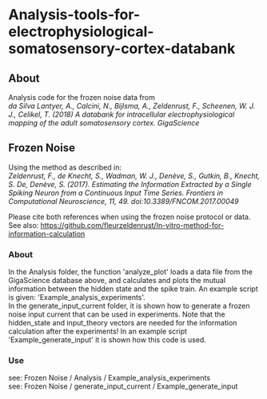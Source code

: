 # Analysis-tools-for-electrophysiological-somatosensory-cortex-databank

## About
Analysis code for the frozen noise data from <br />
*da Silva Lantyer, A., Calcini, N., Bijlsma, A., Zeldenrust, F., Scheenen, W. J. J., Celikel, T. (2018) A databank for intracellular electrophysiological mapping of the adult somatosensory cortex. GigaScience* <br />

## Frozen Noise
Using the method as described in: <br />
*Zeldenrust, F., de Knecht, S., Wadman, W. J., Denève, S., Gutkin, B., Knecht, S. De, Denève, S. (2017).  Estimating the Information Extracted by a Single Spiking Neuron from a Continuous Input Time Series.  Frontiers in Computational Neuroscience, 11, 49. doi:10.3389/FNCOM.2017.00049* <br />

Please cite both references when using the frozen noise protocol or data.<br />
See also: https://github.com/fleurzeldenrust/In-vitro-method-for-information-calculation

### About
In the Analysis folder, the function 'analyze_plot' loads a data file from the GigaScience database above, and calculates and plots the mutual information between the hidden state and the spike train. An example script is given: 'Example_analysis_experiments'.<br />
In the generate_input_current folder, it is shown how to generate a frozen noise input current that can be used in experiments. Note that the hidden_state and input_theory vectors are needed for the information calculation after the experiments! In an example script 'Example_generate_input' it is shown how this code is used.

### Use
see: Frozen Noise / Analysis / Example_analysis_experiments <br /> 
see: Frozen Noise / generate_input_current / Example_generate_input <br /> 
